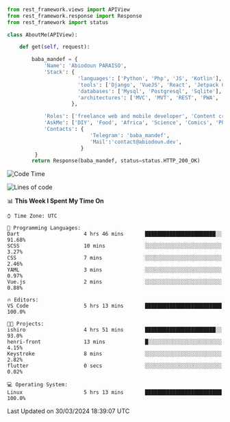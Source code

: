 ###
```python
from rest_framework.views import APIView
from rest_framework.response import Response
from rest_framework import status

class AboutMe(APIView):

    def get(self, request):

        baba_mandef = {
            'Name': 'Abiodoun PARAISO',
            'Stack': {
                       'languages': ['Python', 'Php', 'JS', 'Kotlin'],
                       'tools': ['Django', 'VueJS', 'React', 'Jetpack Compose'],
                       'databases': ['Mysql', 'Postgresql', 'Sqlite'],
                       'architectures': ['MVC', 'MVT', 'REST', 'PWA', 'SPA', 'MicroServices']
                     },

            'Roles': ['freelance web and mobile developer', 'Content creator', 'Teacher', 'Mentor'],
            'AskMe': ['DIY', 'Food', 'Africa', 'Science', 'Comics', 'Photography', 'Tech', 'Programming'],
            'Contacts': {
                           'Telegram': 'baba_mandef',
                           'Mail':'contact@abiodoun.dev',
                        }
         }
        return Response(baba_mandef, status=status.HTTP_200_OK)

```                    

<!--START_SECTION:waka-->
![Code Time](http://img.shields.io/badge/Code%20Time-996%20hrs%2016%20mins-blue)

![Lines of code](https://img.shields.io/badge/From%20Hello%20World%20I%27ve%20Written-270%20Thousand%20lines%20of%20code-blue)

📊 **This Week I Spent My Time On** 

```text
⌚︎ Time Zone: UTC

💬 Programming Languages: 
Dart                     4 hrs 46 mins       ███████████████████████░░   91.68% 
SCSS                     10 mins             ░░░░░░░░░░░░░░░░░░░░░░░░░   3.27% 
CSS                      7 mins              ░░░░░░░░░░░░░░░░░░░░░░░░░   2.46% 
YAML                     3 mins              ░░░░░░░░░░░░░░░░░░░░░░░░░   0.97% 
Vue.js                   2 mins              ░░░░░░░░░░░░░░░░░░░░░░░░░   0.88%

🔥 Editors: 
VS Code                  5 hrs 13 mins       █████████████████████████   100.0%

🐱‍💻 Projects: 
ishiro                   4 hrs 51 mins       ███████████████████████░░   93.0% 
henri-front              13 mins             █░░░░░░░░░░░░░░░░░░░░░░░░   4.15% 
Keystroke                8 mins              ░░░░░░░░░░░░░░░░░░░░░░░░░   2.82% 
flutter                  0 secs              ░░░░░░░░░░░░░░░░░░░░░░░░░   0.02%

💻 Operating System: 
Linux                    5 hrs 13 mins       █████████████████████████   100.0%

```


 Last Updated on 30/03/2024 18:39:07 UTC
<!--END_SECTION:waka-->
